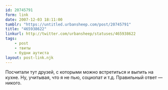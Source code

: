 ```yaml
---
id: 20745791
form: link
date: 2007-12-03 18:11:00
tumblr: "https://untitled.urbansheep.com/post/20745791"
title: "465938622"
linkurl: http://twitter.com/urbansheep/statuses/465938622
tags:
    - post
    - твиты
    - будни аутиста
layout: post-link.njk
---
```

<p>Посчитали тут друзей, с которыми можно встретиться и выпить на кухне. Ну, учитывая, что я не пью, социопат и т.д. Правильный ответ — никого.</p>
